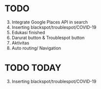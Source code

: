 # TODO
3. Integrate Google Places API in search
4. Inserting blackspot/troublespot/COVID-19
7. Edukasi finished
8. Darurat button & Troublespot button
9. Aktivitas
10. Auto routing/ Navigation

# TODO TODAY
3. Inserting blackspot/troublespot/COVID-19